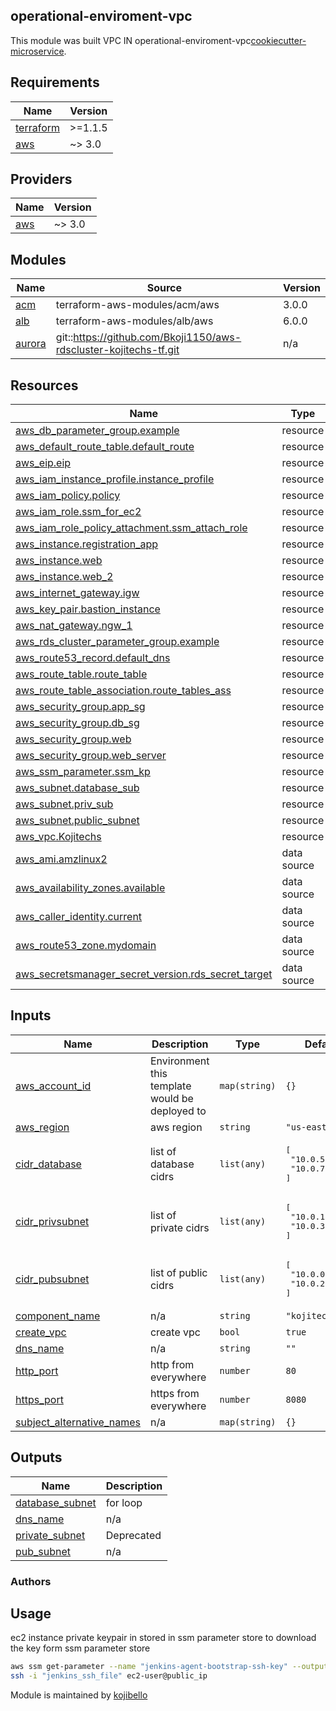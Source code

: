 ## operational-enviroment-vpc

This module was built VPC IN operational-enviroment-vpc[cookiecutter-microservice](https://github.com/Bkoji1150/registration-app-with-end-end--tf).

<!-- prettier-ignore-start -->
<!-- BEGINNING OF PRE-COMMIT-TERRAFORM DOCS HOOK -->
## Requirements

| Name | Version |
|------|---------|
| <a name="requirement_terraform"></a> [terraform](#requirement\_terraform) | >=1.1.5 |
| <a name="requirement_aws"></a> [aws](#requirement\_aws) | ~> 3.0 |

## Providers

| Name | Version |
|------|---------|
| <a name="provider_aws"></a> [aws](#provider\_aws) | ~> 3.0 |

## Modules

| Name | Source | Version |
|------|--------|---------|
| <a name="module_acm"></a> [acm](#module\_acm) | terraform-aws-modules/acm/aws | 3.0.0 |
| <a name="module_alb"></a> [alb](#module\_alb) | terraform-aws-modules/alb/aws | 6.0.0 |
| <a name="module_aurora"></a> [aurora](#module\_aurora) | git::https://github.com/Bkoji1150/aws-rdscluster-kojitechs-tf.git | n/a |

## Resources

| Name | Type |
|------|------|
| [aws_db_parameter_group.example](https://registry.terraform.io/providers/hashicorp/aws/latest/docs/resources/db_parameter_group) | resource |
| [aws_default_route_table.default_route](https://registry.terraform.io/providers/hashicorp/aws/latest/docs/resources/default_route_table) | resource |
| [aws_eip.eip](https://registry.terraform.io/providers/hashicorp/aws/latest/docs/resources/eip) | resource |
| [aws_iam_instance_profile.instance_profile](https://registry.terraform.io/providers/hashicorp/aws/latest/docs/resources/iam_instance_profile) | resource |
| [aws_iam_policy.policy](https://registry.terraform.io/providers/hashicorp/aws/latest/docs/resources/iam_policy) | resource |
| [aws_iam_role.ssm_for_ec2](https://registry.terraform.io/providers/hashicorp/aws/latest/docs/resources/iam_role) | resource |
| [aws_iam_role_policy_attachment.ssm_attach_role](https://registry.terraform.io/providers/hashicorp/aws/latest/docs/resources/iam_role_policy_attachment) | resource |
| [aws_instance.registration_app](https://registry.terraform.io/providers/hashicorp/aws/latest/docs/resources/instance) | resource |
| [aws_instance.web](https://registry.terraform.io/providers/hashicorp/aws/latest/docs/resources/instance) | resource |
| [aws_instance.web_2](https://registry.terraform.io/providers/hashicorp/aws/latest/docs/resources/instance) | resource |
| [aws_internet_gateway.igw](https://registry.terraform.io/providers/hashicorp/aws/latest/docs/resources/internet_gateway) | resource |
| [aws_key_pair.bastion_instance](https://registry.terraform.io/providers/hashicorp/aws/latest/docs/resources/key_pair) | resource |
| [aws_nat_gateway.ngw_1](https://registry.terraform.io/providers/hashicorp/aws/latest/docs/resources/nat_gateway) | resource |
| [aws_rds_cluster_parameter_group.example](https://registry.terraform.io/providers/hashicorp/aws/latest/docs/resources/rds_cluster_parameter_group) | resource |
| [aws_route53_record.default_dns](https://registry.terraform.io/providers/hashicorp/aws/latest/docs/resources/route53_record) | resource |
| [aws_route_table.route_table](https://registry.terraform.io/providers/hashicorp/aws/latest/docs/resources/route_table) | resource |
| [aws_route_table_association.route_tables_ass](https://registry.terraform.io/providers/hashicorp/aws/latest/docs/resources/route_table_association) | resource |
| [aws_security_group.app_sg](https://registry.terraform.io/providers/hashicorp/aws/latest/docs/resources/security_group) | resource |
| [aws_security_group.db_sg](https://registry.terraform.io/providers/hashicorp/aws/latest/docs/resources/security_group) | resource |
| [aws_security_group.web](https://registry.terraform.io/providers/hashicorp/aws/latest/docs/resources/security_group) | resource |
| [aws_security_group.web_server](https://registry.terraform.io/providers/hashicorp/aws/latest/docs/resources/security_group) | resource |
| [aws_ssm_parameter.ssm_kp](https://registry.terraform.io/providers/hashicorp/aws/latest/docs/resources/ssm_parameter) | resource |
| [aws_subnet.database_sub](https://registry.terraform.io/providers/hashicorp/aws/latest/docs/resources/subnet) | resource |
| [aws_subnet.priv_sub](https://registry.terraform.io/providers/hashicorp/aws/latest/docs/resources/subnet) | resource |
| [aws_subnet.public_subnet](https://registry.terraform.io/providers/hashicorp/aws/latest/docs/resources/subnet) | resource |
| [aws_vpc.Kojitechs](https://registry.terraform.io/providers/hashicorp/aws/latest/docs/resources/vpc) | resource |
| [aws_ami.amzlinux2](https://registry.terraform.io/providers/hashicorp/aws/latest/docs/data-sources/ami) | data source |
| [aws_availability_zones.available](https://registry.terraform.io/providers/hashicorp/aws/latest/docs/data-sources/availability_zones) | data source |
| [aws_caller_identity.current](https://registry.terraform.io/providers/hashicorp/aws/latest/docs/data-sources/caller_identity) | data source |
| [aws_route53_zone.mydomain](https://registry.terraform.io/providers/hashicorp/aws/latest/docs/data-sources/route53_zone) | data source |
| [aws_secretsmanager_secret_version.rds_secret_target](https://registry.terraform.io/providers/hashicorp/aws/latest/docs/data-sources/secretsmanager_secret_version) | data source |

## Inputs

| Name | Description | Type | Default | Required |
|------|-------------|------|---------|:--------:|
| <a name="input_aws_account_id"></a> [aws\_account\_id](#input\_aws\_account\_id) | Environment this template would be deployed to | `map(string)` | `{}` | no |
| <a name="input_aws_region"></a> [aws\_region](#input\_aws\_region) | aws region | `string` | `"us-east-1"` | no |
| <a name="input_cidr_database"></a> [cidr\_database](#input\_cidr\_database) | list of database cidrs | `list(any)` | <pre>[<br>  "10.0.5.0/24",<br>  "10.0.7.0/24"<br>]</pre> | no |
| <a name="input_cidr_privsubnet"></a> [cidr\_privsubnet](#input\_cidr\_privsubnet) | list of private cidrs | `list(any)` | <pre>[<br>  "10.0.1.0/24",<br>  "10.0.3.0/24"<br>]</pre> | no |
| <a name="input_cidr_pubsubnet"></a> [cidr\_pubsubnet](#input\_cidr\_pubsubnet) | list of public cidrs | `list(any)` | <pre>[<br>  "10.0.0.0/24",<br>  "10.0.2.0/24"<br>]</pre> | no |
| <a name="input_component_name"></a> [component\_name](#input\_component\_name) | n/a | `string` | `"kojitechs"` | no |
| <a name="input_create_vpc"></a> [create\_vpc](#input\_create\_vpc) | create vpc | `bool` | `true` | no |
| <a name="input_dns_name"></a> [dns\_name](#input\_dns\_name) | n/a | `string` | `""` | no |
| <a name="input_http_port"></a> [http\_port](#input\_http\_port) | http from everywhere | `number` | `80` | no |
| <a name="input_https_port"></a> [https\_port](#input\_https\_port) | https from everywhere | `number` | `8080` | no |
| <a name="input_subject_alternative_names"></a> [subject\_alternative\_names](#input\_subject\_alternative\_names) | n/a | `map(string)` | `{}` | no |

## Outputs

| Name | Description |
|------|-------------|
| <a name="output_database_subnet"></a> [database\_subnet](#output\_database\_subnet) | for loop |
| <a name="output_dns_name"></a> [dns\_name](#output\_dns\_name) | n/a |
| <a name="output_private_subnet"></a> [private\_subnet](#output\_private\_subnet) | Deprecated |
| <a name="output_pub_subnet"></a> [pub\_subnet](#output\_pub\_subnet) | n/a |
<!-- END OF PRE-COMMIT-TERRAFORM DOCS HOOK -->

### Authors

## Usage 
ec2 instance private keypair in stored in ssm parameter store to download the key form ssm parameter store 

```bash
aws ssm get-parameter --name "jenkins-agent-bootstrap-ssh-key" --output text --query Parameter.Value >> "./jenkins_ssh_file"
ssh -i "jenkins_ssh_file" ec2-user@public_ip
```

Module is maintained by [kojibello](koji058@gmail.com)
